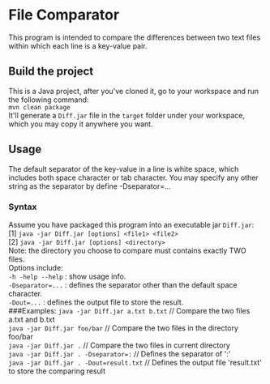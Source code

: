 # File Comparator
This program is intended to compare the differences between two text files within which each line is a key-value pair.
## Build the project
This is a Java project, after you've cloned it, go to your workspace and run the following command: <br/>
`mvn clean package` <br/>
It'll generate a `Diff.jar` file in the `target` folder under your workspace, which you may copy it anywhere you want.
## Usage
The default separator of the key-value in a line is white space, which includes both space character or tab character. You may specify any other string as the separator by define -Dseparator=...
### Syntax
Assume you have packaged this program into an executable jar `Diff.jar`: <br/>
[1] `java -jar Diff.jar [options] <file1> <file2>` <br/>
[2] `java -jar Diff.jar [options] <directory>` <br/>
Note: the directory you choose to compare must contains exactly TWO files. <br/>
Options include: <br/>
`-h -help --help`	: show usage info. <br/>
`-Dseparator=...`	: defines the separator other than the default space character. <br/>
`-Dout=...`	: defines the output file to store the result. <br/>
###Examples:
`java -jar Diff.jar a.txt b.txt` 	// Compare the two files a.txt and b.txt <br/>
`java -jar Diff.jar foo/bar` 	// Compare the two files in the directory foo/bar <br/>
`java -jar Diff.jar .` 		// Compare the two files in current directory <br/>
`java -jar Diff.jar . -Dseparator=:` 	// Defines the separator of ':' <br/>
`java -jar Diff.jar . -Dout=result.txt` 	// Defines the output file 'result.txt' to store the comparing result <br/>


